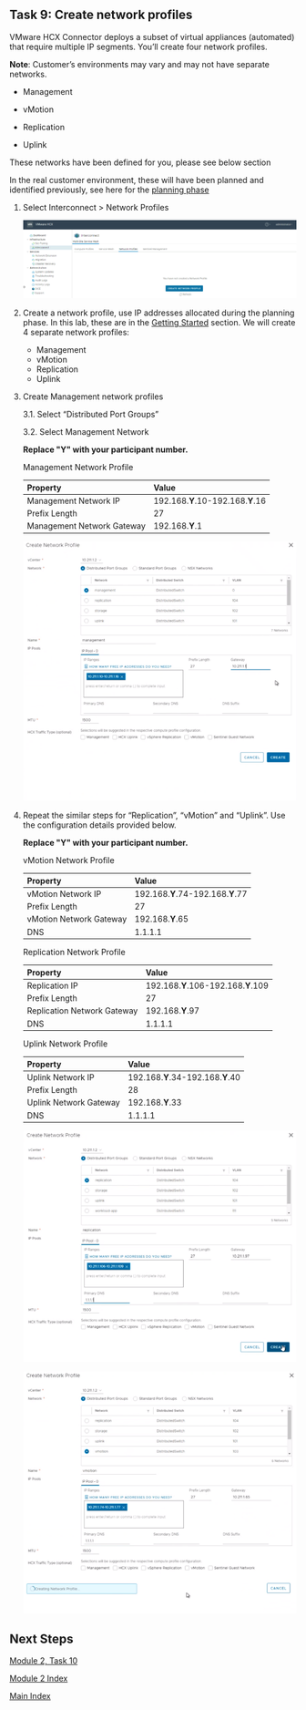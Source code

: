 ## Task 9: Create network profiles

VMware HCX Connector deploys a subset of virtual appliances (automated) that
require multiple IP segments. You’ll create four network profiles.

**Note**: Customer’s environments may vary and may not have separate networks.

-   Management

-   vMotion

-   Replication

-   Uplink

These networks have been defined for you, please see below section

In the real customer environment, these will have been planned and identified
previously, see here for the [planning
phase](https://docs.microsoft.com/en-us/azure/azure-vmware/plan-private-cloud-deployment#define-vmware-hcx-network-segments)

1.  Select Interconnect \> Network Profiles

    ![](media/2337f18be916d512a8639018b833907f.png)

2.  Create a network profile, use IP addresses allocated during the planning
    phase. In this lab, these are in the [Getting
    Started](#_On-Premises_HCX_details_1) section. We will create 4 separate
    network profiles:
    -  Management
    -  vMotion
    -  Replication
    -  Uplink

3.  Create Management network profiles

    3.1. Select “Distributed Port Groups”

    3.2. Select Management Network

    **Replace "Y" with your participant number.**

    Management Network Profile

    | **Property**               | **Value**                       |
    |----------------------------|---------------------------------|
    | Management Network IP      | 192.168.**Y**.10-192.168.**Y**.16 |
    | Prefix Length              | 27                              |
    | Management Network Gateway | 192.168.**Y**.1                  |

    ![](media/1c9f63a7f34234d5f5ca099053d5b2be.png)

4.  Repeat the similar steps for “Replication”, “vMotion” and “Uplink”. Use the
    configuration details provided below.

    **Replace "Y" with your participant number.**

    vMotion Network Profile

    | **Property**            | **Value**                       |
    |-------------------------|---------------------------------|
    | vMotion Network IP      | 192.168.**Y**.74-192.168.**Y**.77 |
    | Prefix Length           | 27                              |
    | vMotion Network Gateway | 192.168.**Y**.65                |
    | DNS                     | 1.1.1.1                         |

    Replication Network Profile

    | **Property**                | **Value**                         |
    |-----------------------------|-----------------------------------|
    | Replication IP              | 192.168.**Y**.106-192.168.**Y**.109 |
    | Prefix Length               | 27                                |
    | Replication Network Gateway | 192.168.**Y**.97                   |
    | DNS                         | 1.1.1.1                           |

    Uplink Network Profile

    | **Property**           | **Value**                       |
    |------------------------|---------------------------------|
    | Uplink Network IP      | 192.168.**Y**.34-192.168.**Y**.40 |
    | Prefix Length          | 28                              |
    | Uplink Network Gateway | 192.168.**Y**.33                 |
    | DNS                    | 1.1.1.1                         |

    ![](media/d8a7f813510d8141d0b1277071c2e94e.png)

    ![](media/3e5f90bff1089d4a82b711452cacee90.png)

## Next Steps

[Module 2, Task 10](module-2-task-10.md)

[Module 2 Index](module-2-index.md)

[Main Index](index.md)
